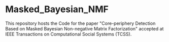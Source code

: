 # Masked_Bayesian_NMF
This repository hosts the Code for the paper "Core-periphery Detection Based on Masked Bayesian Non-negative Matrix Factorization" accepted at IEEE Transactions on Computational Social Systems (TCSS).
